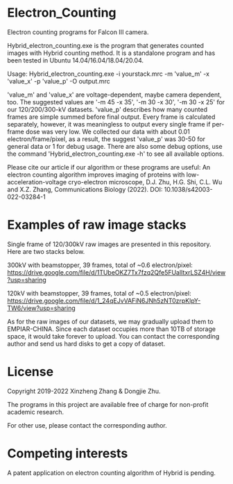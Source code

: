 # Electron_Counting
Electron counting programs for Falcon III camera.

Hybrid_electron_counting.exe is the program that generates counted images with Hybrid counting method. It is a standalone program and has been tested in Ubuntu 14.04/16.04/18.04/20.04. 

Usage: Hybrid_electron_counting.exe -i yourstack.mrc -m 'value_m' -x 'value_x' -p 'value_p' -O output.mrc

'value_m' and 'value_x' are voltage-dependent, maybe camera dependent, too. The suggested values are '-m 45 -x 35', '-m 30 -x 30', '-m 30 -x 25' for our 120/200/300-kV datasets. 'value_p' describes how many counted frames are simple summed before final output. Every frame is calculated separately, however, it was meaningless to output every single frame if per-frame dose was very low. We collected our data with about 0.01 electron/frame/pixel, as a result, the suggest 'value_p' was 30-50 for general data or 1 for debug usage. There are also some debug options, use the command 'Hybrid_electron_counting.exe -h' to see all available options.

Please cite our article if our algorithm or these programs are useful: An electron counting algorithm improves imaging of proteins with low-acceleration-voltage cryo-electron microscope, D.J. Zhu, H.G. Shi, C.L. Wu and X.Z. Zhang, Communications Biology (2022). DOI: 10.1038/s42003-022-03284-1

# Examples of raw image stacks
Single frame of 120/300kV raw images are presented in this repository. Here are two stacks below.

300kV with beamstopper, 39 frames, total of ~0.6 electron/pixel: https://drive.google.com/file/d/1TUbeOKZ7Tx7fzq2Qfe5FUalItxrLSZ4H/view?usp=sharing

120kV with beamstopper, 39 frames, total of ~0.5 electron/pixel: https://drive.google.com/file/d/1_24qEJvVAFiN6JNh5zNT0zrpKlpY-TW6/view?usp=sharing

As for the raw images of our datasets, we may gradually upload them to EMPIAR-CHINA. Since each dataset occupies more than 10TB of storage space, it would take forever to upload. You can contact the corresponding author and send us hard disks to get a copy of dataset.

# License
Copyright 2019-2022 Xinzheng Zhang & Dongjie Zhu.

The programs in this project are available free of charge for non-profit academic research.

For other use, please contact the corresponding author.

# Competing interests
A patent application on electron counting algorithm of Hybrid is pending.
